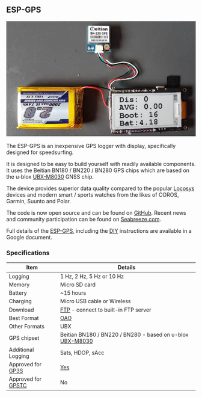 ## ESP-GPS

![img](img/esp-gps.jpg)



The ESP-GPS is an inexpensive GPS logger with display, specifically designed for speedsurfing.

It is designed to be easy to build yourself with readily available components. It uses the Beitian BN180 / BN220 / BN280 GPS chips which are based on the u-blox [UBX-M8030](https://www.u-blox.com/en/product/ubx-m8030-series) GNSS chip.

The device provides superior data quality compared to the popular [Locosys](../locosys/README.md) devices and modern smart / sports watches from the likes of COROS, Garmin, Suunto and Polar.

The code is now open source and can be found on [GitHub](https://github.com/RP6conrad/ESP-GPS-Logger). Recent news and community participation can be found on [Seabreeze.com](https://www.seabreeze.com.au/forums/Windsurfing/Gps/Another-DIY-GPS-logger-approach).

Full details of the [ESP-GPS](https://tinyurl.com/yc87n4p5), including the [DIY](https://en.wikipedia.org/wiki/Do_it_yourself) instructions are available in a Google document.



### Specifications

| Item                                                       | Details                                                      |
| ---------------------------------------------------------- | ------------------------------------------------------------ |
| Logging                                                    | 1 Hz, 2 Hz,  5 Hz or 10 Hz                                   |
| Memory                                                     | Micro SD card                                                |
| Battery                                                    | ~15 hours                                                    |
| Charging                                                   | Micro USB cable or Wireless                                  |
| Download                                                   | [FTP](https://en.wikipedia.org/wiki/File_Transfer_Protocol) - connect to built-in FTP server |
| Best Format                                                | [OAO](https://www.motion-gps.com/motion/documentation/oao-file-format.html) |
| Other Formats                                              | UBX                                                          |
| GPS chipset                                                | Beitian BN180 / BN220 / BN280 - based on u-blox [UBX-M8030](https://www.u-blox.com/en/product/ubx-m8030-series) |
| Additional Logging                                         | Sats, HDOP, sAcc                                             |
| Approved for [GP3S](https://www.gps-speedsurfing.com/)     | [Yes](https://www.gps-speedsurfing.com/default.aspx?mnu=item&item=gpsother) |
| Approved for [GPSTC](https://www.gpsteamchallenge.com.au/) | No                                                           |
